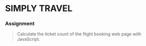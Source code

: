 # SIMPLY TRAVEL

### Assignment 

> Calculate the ticket count of the flight booking web page with JavaScript.

